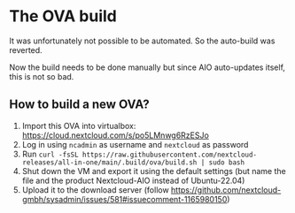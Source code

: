 # The OVA build
It was unfortunately not possible to be automated. So the auto-build was reverted.

Now the build needs to be done manually but since AIO auto-updates itself, this is not so bad.

## How to build a new OVA?

1. Import this OVA into virtualbox: https://cloud.nextcloud.com/s/po5LMnwg6RzESJo
1. Log in using `ncadmin` as username and `nextcloud` as password
1. Run `curl -fsSL https://raw.githubusercontent.com/nextcloud-releases/all-in-one/main/.build/ova/build.sh | sudo bash`
1. Shut down the VM and export it using the default settings (but name the file and the product Nextcloud-AIO instead of Ubuntu-22.04)
1. Upload it to the download server (follow https://github.com/nextcloud-gmbh/sysadmin/issues/581#issuecomment-1165980150)
